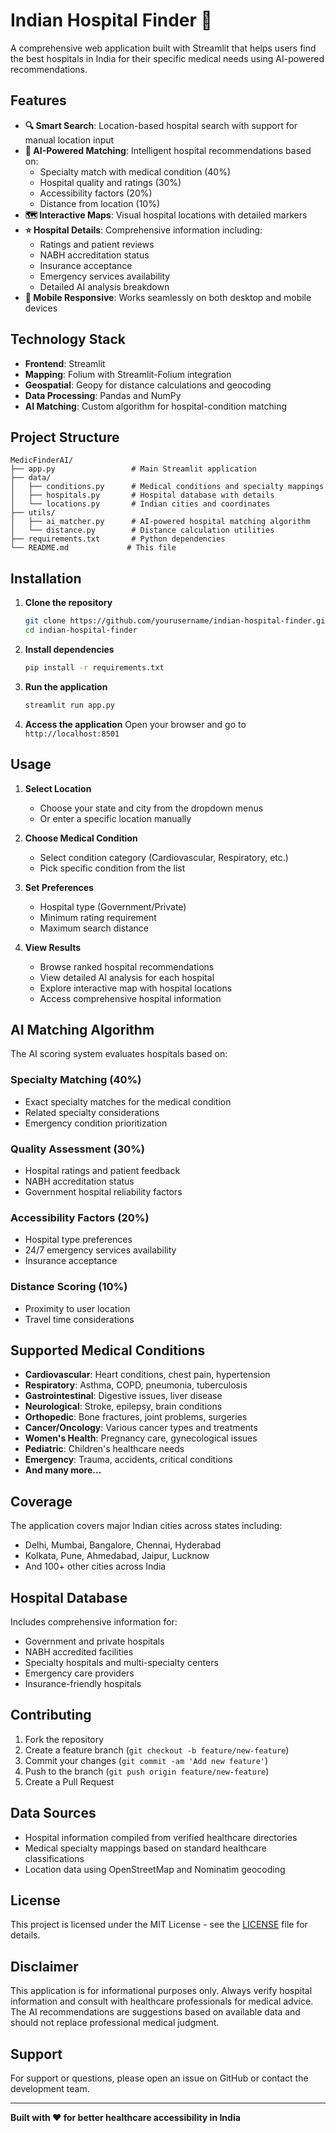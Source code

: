 # Indian Hospital Finder 🏥

A comprehensive web application built with Streamlit that helps users find the best hospitals in India for their specific medical needs using AI-powered recommendations.

## Features

- **🔍 Smart Search**: Location-based hospital search with support for manual location input
- **🤖 AI-Powered Matching**: Intelligent hospital recommendations based on:
  - Specialty match with medical condition (40%)
  - Hospital quality and ratings (30%)
  - Accessibility factors (20%)
  - Distance from location (10%)
- **🗺️ Interactive Maps**: Visual hospital locations with detailed markers
- **⭐ Hospital Details**: Comprehensive information including:
  - Ratings and patient reviews
  - NABH accreditation status
  - Insurance acceptance
  - Emergency services availability
  - Detailed AI analysis breakdown
- **📱 Mobile Responsive**: Works seamlessly on both desktop and mobile devices

## Technology Stack

- **Frontend**: Streamlit
- **Mapping**: Folium with Streamlit-Folium integration
- **Geospatial**: Geopy for distance calculations and geocoding
- **Data Processing**: Pandas and NumPy
- **AI Matching**: Custom algorithm for hospital-condition matching

## Project Structure

```
MedicFinderAI/
├── app.py                 # Main Streamlit application
├── data/
│   ├── conditions.py      # Medical conditions and specialty mappings
│   ├── hospitals.py       # Hospital database with details
│   └── locations.py       # Indian cities and coordinates
├── utils/
│   ├── ai_matcher.py      # AI-powered hospital matching algorithm
│   └── distance.py        # Distance calculation utilities
├── requirements.txt       # Python dependencies
└── README.md             # This file
```

## Installation

1. **Clone the repository**
   ```bash
   git clone https://github.com/yourusername/indian-hospital-finder.git
   cd indian-hospital-finder
   ```

2. **Install dependencies**
   ```bash
   pip install -r requirements.txt
   ```

3. **Run the application**
   ```bash
   streamlit run app.py
   ```

4. **Access the application**
   Open your browser and go to `http://localhost:8501`

## Usage

1. **Select Location**
   - Choose your state and city from the dropdown menus
   - Or enter a specific location manually

2. **Choose Medical Condition**
   - Select condition category (Cardiovascular, Respiratory, etc.)
   - Pick specific condition from the list

3. **Set Preferences**
   - Hospital type (Government/Private)
   - Minimum rating requirement
   - Maximum search distance

4. **View Results**
   - Browse ranked hospital recommendations
   - View detailed AI analysis for each hospital
   - Explore interactive map with hospital locations
   - Access comprehensive hospital information

## AI Matching Algorithm

The AI scoring system evaluates hospitals based on:

### Specialty Matching (40%)
- Exact specialty matches for the medical condition
- Related specialty considerations
- Emergency condition prioritization

### Quality Assessment (30%)
- Hospital ratings and patient feedback
- NABH accreditation status
- Government hospital reliability factors

### Accessibility Factors (20%)
- Hospital type preferences
- 24/7 emergency services availability
- Insurance acceptance

### Distance Scoring (10%)
- Proximity to user location
- Travel time considerations

## Supported Medical Conditions

- **Cardiovascular**: Heart conditions, chest pain, hypertension
- **Respiratory**: Asthma, COPD, pneumonia, tuberculosis
- **Gastrointestinal**: Digestive issues, liver disease
- **Neurological**: Stroke, epilepsy, brain conditions
- **Orthopedic**: Bone fractures, joint problems, surgeries
- **Cancer/Oncology**: Various cancer types and treatments
- **Women's Health**: Pregnancy care, gynecological issues
- **Pediatric**: Children's healthcare needs
- **Emergency**: Trauma, accidents, critical conditions
- **And many more...**

## Coverage

The application covers major Indian cities across states including:
- Delhi, Mumbai, Bangalore, Chennai, Hyderabad
- Kolkata, Pune, Ahmedabad, Jaipur, Lucknow
- And 100+ other cities across India

## Hospital Database

Includes comprehensive information for:
- Government and private hospitals
- NABH accredited facilities
- Specialty hospitals and multi-specialty centers
- Emergency care providers
- Insurance-friendly hospitals

## Contributing

1. Fork the repository
2. Create a feature branch (`git checkout -b feature/new-feature`)
3. Commit your changes (`git commit -am 'Add new feature'`)
4. Push to the branch (`git push origin feature/new-feature`)
5. Create a Pull Request

## Data Sources

- Hospital information compiled from verified healthcare directories
- Medical specialty mappings based on standard healthcare classifications
- Location data using OpenStreetMap and Nominatim geocoding

## License

This project is licensed under the MIT License - see the [LICENSE](LICENSE) file for details.

## Disclaimer

This application is for informational purposes only. Always verify hospital information and consult with healthcare professionals for medical advice. The AI recommendations are suggestions based on available data and should not replace professional medical judgment.

## Support

For support or questions, please open an issue on GitHub or contact the development team.

---

**Built with ❤️ for better healthcare accessibility in India**
